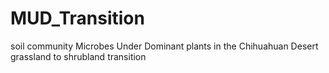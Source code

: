 # MUD_Transition
soil community Microbes Under Dominant plants in the Chihuahuan Desert grassland to shrubland transition
